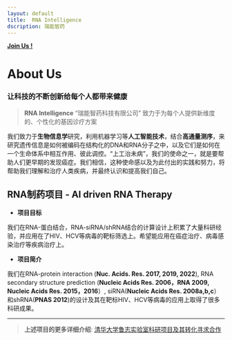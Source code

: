 ```yaml
---
layout: default
title:  RNA Intelligence
dscription: 瑞能智药
---
```




[**Join Us !**](./join-us/)

# About Us

### 让科技的不断创新给每个人都带来健康

>  **RNA Intelligence** “瑞能智药科技有限公司” 致力于为每个人提供新维度的、个性化的基因诊疗方案



我们致力于**生物信息学**研究，利用机器学习等**人工智能技术**，结合**高通量测序**，来研究遗传信息是如何被编码在结构化的DNA和RNA分子之中，以及它们是如何在一个生命体系中相互作用、彼此调控。“上工治未病”，我们的使命之一，就是要帮助人们更早期的发现癌症。我们相信，这种使命感以及为此付出的实践和努力，将帮助我们理解和治疗人类疾病，并最终认识和提高我们自己。



## RNA制药项目 - AI driven RNA Therapy

- **项目目标**

我们在RNA-蛋白结合，RNA-siRNA/shRNA结合的计算设计上积累了大量科研经验，并应用在了HIV、HCV等病毒的靶标筛选上。希望能应用在癌症治疗、病毒感染治疗等疾病治疗上。

- **项目简介**

我们在RNA-protein interaction (**Nuc. Acids. Res. 2017, 2019, 2022**), RNA secondary structure prediction (**Nucleic Acids Res. 2006，RNA 2009, Nucleic Acids Res. 2015，2016**）, siRNA(**Nucleic Acids Res. 2008a,b,c**）和shRNA(**PNAS 2012**)的设计及其在靶标HIV、HCV等病毒的应用上取得了很多科研成果。



---



> **上述项目的更多详细介绍**: [清华大学鲁志实验室科研项目及其转化寻求合作](https://www.ncrnalab.org/open)
